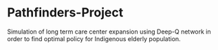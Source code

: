 # Pathfinders-Project
Simulation of long term care center expansion using Deep-Q network in order to find optimal policy for Indigenous elderly population.
